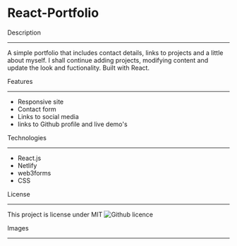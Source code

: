 # React-Portfolio

Description
___________________________________________________________________
A simple portfolio that includes contact details, links to projects and a little about myself.  I shall continue adding projects, modifying content and update the look and fuctionality.  Built with React.

Features
___________________________________________________________________

* Responsive site
* Contact form
* Links to social media
* links to Github profile and live demo's

Technologies
___________________________________________________________________

* React.js
* Netlify
* web3forms
* CSS

License
__________________________________________________________________________________________________________________________________

This project is license under MIT ![Github licence](http://img.shields.io/badge/license-MIT-blue.svg)


Images
___________________________________________________________________

